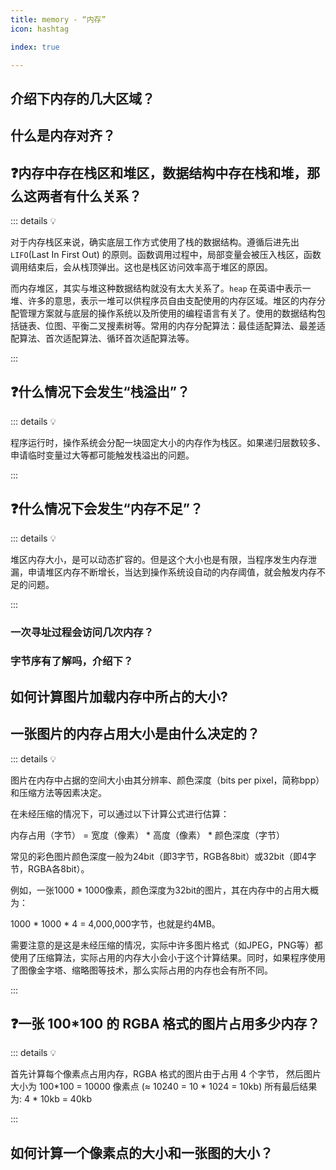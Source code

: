 ```yaml
---
title: memory - “内存”
icon: hashtag

index: true

---
```


<!-- more -->
 
## 介绍下内存的几大区域？

## 什么是内存对齐？
 
## ❓内存中存在栈区和堆区，数据结构中存在栈和堆，那么这两者有什么关系？
  
::: details 💡
  
  对于内存栈区来说，确实底层工作方式使用了栈的数据结构。遵循后进先出 `LIFO`(Last In First Out) 的原则。函数调用过程中，局部变量会被压入栈区，函数调用结束后，会从栈顶弹出。这也是栈区访问效率高于堆区的原因。
  
  而内存堆区，其实与堆这种数据结构就没有太大关系了。`heap` 在英语中表示一堆、许多的意思，表示一堆可以供程序员自由支配使用的内存区域。堆区的内存分配管理方案就与底层的操作系统以及所使用的编程语言有关了。使用的数据结构包括链表、位图、平衡二叉搜素树等。常用的内存分配算法：最佳适配算法、最差适配算法、首次适配算法、循环首次适配算法等。
  
:::
  
## ❓什么情况下会发生“栈溢出”？
  
::: details 💡
  
  程序运行时，操作系统会分配一块固定大小的内存作为栈区。如果递归层数较多、申请临时变量过大等都可能触发栈溢出的问题。
  
:::
  
## ❓什么情况下会发生“内存不足”？
  
::: details 💡
  
  堆区内存大小，是可以动态扩容的。但是这个大小也是有限，当程序发生内存泄漏，申请堆区内存不断增长，当达到操作系统设自动的内存阈值，就会触发内存不足的问题。
  
:::
  
### 一次寻址过程会访问几次内存？
  
### 字节序有了解吗，介绍下？
  
## 如何计算图片加载内存中所占的大小?
  
## 一张图片的内存占用大小是由什么决定的？
  
::: details 💡

图片在内存中占据的空间大小由其分辨率、颜色深度（bits per pixel，简称bpp）和压缩方法等因素决定。

在未经压缩的情况下，可以通过以下计算公式进行估算：

内存占用（字节） = 宽度（像素） * 高度（像素） * 颜色深度（字节）

常见的彩色图片颜色深度一般为24bit（即3字节，RGB各8bit）或32bit（即4字节，RGBA各8bit）。

例如，一张1000 * 1000像素，颜色深度为32bit的图片，其在内存中的占用大概为：

1000 * 1000 * 4 = 4,000,000字节，也就是约4MB。

需要注意的是这是未经压缩的情况，实际中许多图片格式（如JPEG，PNG等）都使用了压缩算法，实际占用的内存大小会小于这个计算结果。同时，如果程序使用了图像金字塔、缩略图等技术，那么实际占用的内存也会有所不同。

:::
  
## ❓一张 100*100 的 RGBA 格式的图片占用多少内存？

::: details 💡

  首先计算每个像素点占用内存，RGBA 格式的图片由于占用 4 个字节，
  然后图片大小为 100*100 = 10000 像素点 (≈ 10240 = 10 * 1024 = 10kb)
  所有最后结果为: 4 * 10kb = 40kb

:::
  
## 如何计算一个像素点的大小和一张图的大小？